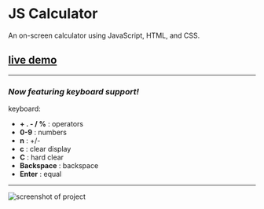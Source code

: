 # JS Calculator

An on-screen calculator using JavaScript, HTML, and CSS.

## [live demo](https://selt0.github.io/calculator/)

---

### _Now featuring keyboard support!_

keyboard:

- **+ . - / %** : operators
- **0-9** : numbers
- **n** : +/-
- **c** : clear display
- **C** : hard clear
- **Backspace** : backspace
- **Enter** : equal

---

![screenshot of project](https://i.imgur.com/VmpzXSQ.png)
